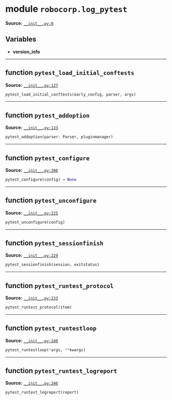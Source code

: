 <!-- markdownlint-disable -->

# module `robocorp.log_pytest`
**Source:** [`__init__.py:0`](https://github.com/robocorp/robo/tree/master/log_pytest/src/robocorp/log_pytest/__init__.py#L0)



## Variables
- **version_info**


---

## function `pytest_load_initial_conftests`
**Source:** [`__init__.py:127`](https://github.com/robocorp/robo/tree/master/log_pytest/src/robocorp/log_pytest/__init__.py#L127)

```python
pytest_load_initial_conftests(early_config, parser, args)
```





---

## function `pytest_addoption`
**Source:** [`__init__.py:133`](https://github.com/robocorp/robo/tree/master/log_pytest/src/robocorp/log_pytest/__init__.py#L133)

```python
pytest_addoption(parser: Parser, pluginmanager)
```





---

## function `pytest_configure`
**Source:** [`__init__.py:206`](https://github.com/robocorp/robo/tree/master/log_pytest/src/robocorp/log_pytest/__init__.py#L206)

```python
pytest_configure(config) → None
```





---

## function `pytest_unconfigure`
**Source:** [`__init__.py:225`](https://github.com/robocorp/robo/tree/master/log_pytest/src/robocorp/log_pytest/__init__.py#L225)

```python
pytest_unconfigure(config)
```





---

## function `pytest_sessionfinish`
**Source:** [`__init__.py:229`](https://github.com/robocorp/robo/tree/master/log_pytest/src/robocorp/log_pytest/__init__.py#L229)

```python
pytest_sessionfinish(session, exitstatus)
```





---

## function `pytest_runtest_protocol`
**Source:** [`__init__.py:233`](https://github.com/robocorp/robo/tree/master/log_pytest/src/robocorp/log_pytest/__init__.py#L233)

```python
pytest_runtest_protocol(item)
```





---

## function `pytest_runtestloop`
**Source:** [`__init__.py:240`](https://github.com/robocorp/robo/tree/master/log_pytest/src/robocorp/log_pytest/__init__.py#L240)

```python
pytest_runtestloop(*args, **kwargs)
```





---

## function `pytest_runtest_logreport`
**Source:** [`__init__.py:246`](https://github.com/robocorp/robo/tree/master/log_pytest/src/robocorp/log_pytest/__init__.py#L246)

```python
pytest_runtest_logreport(report)
```





